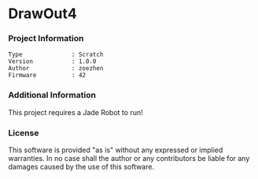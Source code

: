DrawOut4
================



### Project Information
```
Type              : Scratch
Version           : 1.0.0
Author            : zoezhen
Firmware          : 42
```

### Additional Information
This project requires a Jade Robot to run!

### License
This software is provided "as is" without any expressed or implied warranties.  In no case shall the author or any contributors be liable for any damages caused by the use of this software.


